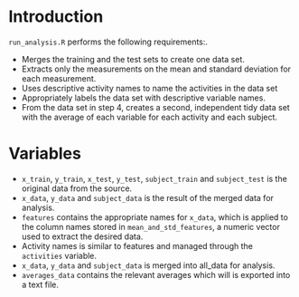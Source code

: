 # Introduction

`run_analysis.R` performs the following requirements:.

* Merges the training and the test sets to create one data set.
* Extracts only the measurements on the mean and standard deviation for each measurement. 
* Uses descriptive activity names to name the activities in the data set
* Appropriately labels the data set with descriptive variable names. 
* From the data set in step 4, creates a second, independent tidy data set with the average of each variable for each activity and each subject.

# Variables

* `x_train`, `y_train`, `x_test`, `y_test`, `subject_train` and `subject_test` is the original data from the source.
* `x_data`, `y_data` and `subject_data` is the result of the merged data for analysis.
* `features` contains the appropriate names for `x_data`, which is applied to the column names stored in `mean_and_std_features`, a numeric vector used to extract the desired data.
* Activity names is similar to features and managed through the `activities` variable.
* `x_data`, `y_data` and `subject_data` is merged into all_data for analysis.
* `averages_data` contains the relevant averages which will is exported into a text file.